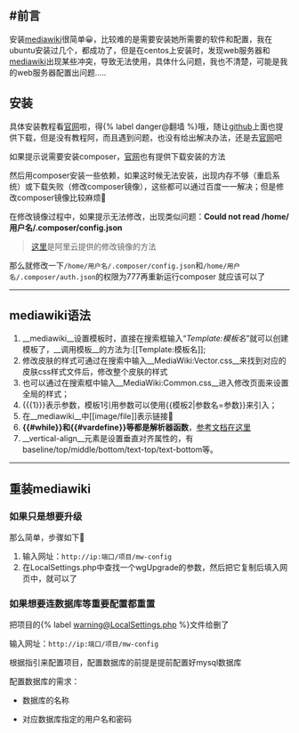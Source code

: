 ## #前言

安装<span class="ljspan ljspan-reverse ljspan-yellow">[mediawiki](https://www.mediawiki.org/wiki/MediaWiki)</span>很简单:grinning:，比较难的是需要安装她所需要的软件和配置，我在ubuntu安装过几个，都成功了，但是在centos上安装时，发现web服务器和<span class="ljspan ljspan-reverse ljspan-yellow">[mediawiki](https://www.mediawiki.org/wiki/MediaWiki)</span>出现某些冲突，导致无法使用，具体什么问题，我也不清楚，可能是我的web服务器配置出问题.....

## 安装

具体安装教程看[官网](https://www.mediawiki.org/wiki/MediaWiki)啦，得{% label danger@翻墙 %}哦，随让<span class="ljspan ljspan-yellow">[github](https://github.com/wikimedia/mediawiki)</span>上面也提供下载，但是没有教程阿，而且遇到问题，也没有给出解决办法，还是去[官网](https://www.mediawiki.org/wiki/MediaWiki)吧

如果提示说需要安装composer，[官网](https://www.mediawiki.org/wiki/MediaWiki)也有提供下载安装的方法

然后用composer安装一些依赖，如果这时候无法安装，出现内存不够（重启系统）或下载失败（修改composer镜像），这些都可以通过百度一一解决；但是修改composer镜像比较麻烦:hankey:

在修改镜像过程中，如果提示无法修改，出现类似问题：**Could not read /home/用户名/.composer/config.json**

> [这里](https://developer.aliyun.com/composer)是阿里云提供的修改镜像的方法

那么就修改一下`/home/用户名/.composer/config.json`和`/home/用户名/.composer/auth.json`的权限为777再重新运行composer 就应该可以了

<hr>

## mediawiki语法

1. __mediawiki__设置模板时，直接在搜索框输入“*Template:模板名*”就可以创建模板了，__调用模板__的方法为:[[Template:模板名]];
2. 修改皮肤的样式可通过在搜索中输入__MediaWiki:Vector.css__来找到对应的皮肤css样式文件后，修改整个皮肤的样式
3. 也可以通过在搜索框中输入__MediaWiki:Common.css__进入修改页面来设置全局的样式；
4. {{{1}}}表示参数，模板1引用参数可以使用{{模板2|参数名=参数}}来引入；
5. 在__mediawiki__中[[image/file]]表示链接:link:
6. **{{#while}}**和**{{#vardefine}}**等都是**解析器函数**，[参考文档在这里]([https://www.huijiwiki.com/wiki/%E5%B8%AE%E5%8A%A9:%E8%A7%A3%E6%9E%90%E5%99%A8%E5%87%BD%E6%95%B0#var.E7.B3.BB.E5.88.97.E5.87.BD.E6.95.B0](https://www.huijiwiki.com/wiki/帮助:解析器函数#var.E7.B3.BB.E5.88.97.E5.87.BD.E6.95.B0))
7. __vertical-align__元素是设置垂直对齐属性的，有baseline/top/middle/bottom/text-top/text-bottom等。

<hr>

## 重装mediawiki

### **如果只是想要升级**

那么简单，步骤如下:feet:

1. 输入网址：`http://ip:端口/项目/mw-config`
2. 在LocalSettings.php中查找一个wgUpgrade的参数，然后把它复制后填入网页中，就可以了

### 如果想要连数据库等重要配置都重置

把项目的{% label warning@LocalSettings.php %}文件给删了

输入网址：`http://ip:端口/项目/mw-config`

根据指引来配置项目，配置数据库的前提是提前配置好mysql数据库

配置数据库的需求：

- 数据库的名称

- 对应数据库指定的用户名和密码
